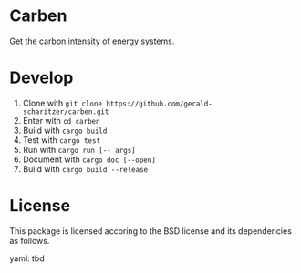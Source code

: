# Carben

Get the carbon intensity of energy systems.

# Develop

1. Clone with `git clone https://github.com/gerald-scharitzer/carben.git`
2. Enter with `cd carben`
3. Build with `cargo build`
4. Test with `cargo test`
5. Run with `cargo run [-- args]`
6. Document with `cargo doc [--open]`
7. Build with `cargo build --release`

# License

This package is licensed accoring to the BSD license and its dependencies as follows.

yaml: tbd
